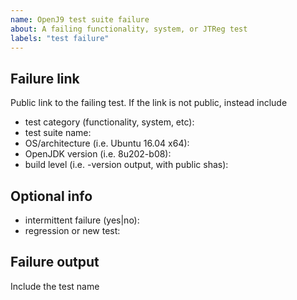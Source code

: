 ```yaml
---
name: OpenJ9 test suite failure
about: A failing functionality, system, or JTReg test
labels: "test failure"
---
```


Failure link
------------

Public link to the failing test.
If the link is not public, instead include 
- test category (functionality, system, etc): 
- test suite name: 
- OS/architecture (i.e. Ubuntu 16.04 x64): 
- OpenJDK version (i.e. 8u202-b08): 
- build level (i.e. -version output, with public shas): 

Optional info
-------------

- intermittent failure (yes|no): 
- regression or new test:  

Failure output
--------------

Include the test name
